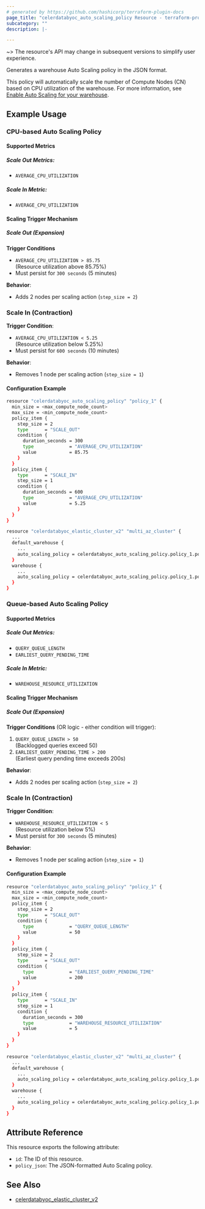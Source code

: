 ```yaml
---
# generated by https://github.com/hashicorp/terraform-plugin-docs
page_title: "celerdatabyoc_auto_scaling_policy Resource - terraform-provider-celerdatabyoc"
subcategory: ""
description: |-

---
```


~> The resource's API may change in subsequent versions to simplify user experience.

Generates a warehouse Auto Scaling policy in the JSON format.

This policy will automatically scale the number of Compute Nodes (CN) based on CPU utilization of the warehouse. For more information, 
see [Enable Auto Scaling for your warehouse](https://docs.celerdata.com/BYOC/docs/cluster_management/scale_cluster#auto-scaling).

## Example Usage
### CPU-based Auto Scaling Policy
#### Supported Metrics
##### Scale Out Metrics:
- `AVERAGE_CPU_UTILIZATION`
##### Scale In Metric:
- `AVERAGE_CPU_UTILIZATION`

#### Scaling Trigger Mechanism
##### Scale Out (Expansion)
**Trigger Conditions**
- `AVERAGE_CPU_UTILIZATION > 85.75`  
  (Resource utilization above 85.75%)
- Must persist for `300 seconds` (5 minutes)

**Behavior**:
- Adds 2 nodes per scaling action (`step_size = 2`)

### Scale In (Contraction)
**Trigger Condition**:
- `AVERAGE_CPU_UTILIZATION < 5.25`  
  (Resource utilization below 5.25%)
- Must persist for `600 seconds` (10 minutes)

**Behavior**:
- Removes 1 node per scaling action (`step_size = 1`)

#### Configuration Example
```sh
resource "celerdatabyoc_auto_scaling_policy" "policy_1" {
  min_size = <max_compute_node_count>
  max_size = <min_compute_node_count>
  policy_item {
    step_size = 2
    type      = "SCALE_OUT"
    condition {
      duration_seconds = 300
      type             = "AVERAGE_CPU_UTILIZATION"
      value            = 85.75
    }
  }
  policy_item {
    type      = "SCALE_IN"
    step_size = 1
    condition {
      duration_seconds = 600
      type             = "AVERAGE_CPU_UTILIZATION"
      value            = 5.25
    }
  }
}

resource "celerdatabyoc_elastic_cluster_v2" "multi_az_cluster" {
  ...
  default_warehouse {
    ...
    auto_scaling_policy = celerdatabyoc_auto_scaling_policy.policy_1.policy_json
  }
  warehouse {
    ...
    auto_scaling_policy = celerdatabyoc_auto_scaling_policy.policy_1.policy_json
  }
}
```

### Queue-based Auto Scaling Policy
#### Supported Metrics
##### Scale Out Metrics:
- `QUERY_QUEUE_LENGTH`
- `EARLIEST_QUERY_PENDING_TIME`
##### Scale In Metric:
- `WAREHOUSE_RESOURCE_UTILIZATION`

#### Scaling Trigger Mechanism

##### Scale Out (Expansion)
**Trigger Conditions** (OR logic - either condition will trigger):
1. `QUERY_QUEUE_LENGTH > 50`  
   (Backlogged queries exceed 50)
2. `EARLIEST_QUERY_PENDING_TIME > 200`  
   (Earliest query pending time exceeds 200s)

**Behavior**:
- Adds 2 nodes per scaling action (`step_size = 2`)

### Scale In (Contraction)
**Trigger Condition**:
- `WAREHOUSE_RESOURCE_UTILIZATION < 5`  
  (Resource utilization below 5%)
- Must persist for `300 seconds` (5 minutes)

**Behavior**:
- Removes 1 node per scaling action (`step_size = 1`)

#### Configuration Example
```sh
resource "celerdatabyoc_auto_scaling_policy" "policy_1" {
  min_size = <max_compute_node_count>
  max_size = <min_compute_node_count>
  policy_item {
    step_size = 2
    type      = "SCALE_OUT"
    condition {
      type             = "QUERY_QUEUE_LENGTH"
      value            = 50
    }
  }
  policy_item {
    step_size = 2
    type      = "SCALE_OUT"
    condition {
      type             = "EARLIEST_QUERY_PENDING_TIME"
      value            = 200
    }
  }
  policy_item {
    type      = "SCALE_IN"
    step_size = 1
    condition {
      duration_seconds = 300
      type             = "WAREHOUSE_RESOURCE_UTILIZATION"
      value            = 5
    }
  }
}

resource "celerdatabyoc_elastic_cluster_v2" "multi_az_cluster" {
  ...
  default_warehouse {
    ...
    auto_scaling_policy = celerdatabyoc_auto_scaling_policy.policy_1.policy_json
  }
  warehouse {
    ...
    auto_scaling_policy = celerdatabyoc_auto_scaling_policy.policy_1.policy_json
  }
}
```

## Attribute Reference

This resource exports the following attribute:

- `id`: The ID of this resource.
- `policy_json`: The JSON-formatted Auto Scaling policy.

## See Also

- [celerdatabyoc_elastic_cluster_v2](../resources/elastic_cluster_v2.md)
